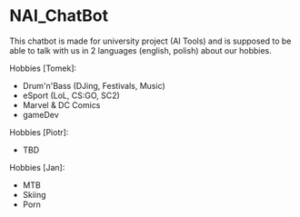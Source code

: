 # NAI_ChatBot

This chatbot is made for university project (AI Tools) and is supposed to be able to talk with us in 2 languages (english, polish) about our hobbies.

Hobbies [Tomek]:
- Drum'n'Bass (DJing, Festivals, Music)
- eSport (LoL, CS:GO, SC2)
- Marvel & DC Comics
- gameDev

Hobbies [Piotr]:
- TBD

Hobbies [Jan]:
- MTB
- Skiing
- Porn
